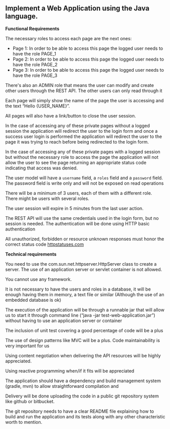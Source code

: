 ## Implement a Web Application using the Java language.


**Functional Requirements**

The necessary roles to access each page are the next ones:

* Page 1: In order to be able to access this page the logged user needs to have the role PAGE_1
* Page 2: In order to be able to access this page the logged user needs to have the role PAGE_2
* Page 3: In order to be able to access this page the logged user needs to have the role PAGE_3

There's also an ADMIN role that means the user can modify and create other users through the REST API. The other users can only read through it

Each page will simply show the name of the page the user is accessing and the text “Hello {USER_NAME}”.

All pages will also have a link/button to close the user session.

In the case of accessing any of these private pages without a logged session the application will redirect the user to the login form and once a success user login is performed the application will redirect the user to the page it was trying to reach before being redirected to the login form.

In the case of accessing any of these private pages with a logged session but without the necessary role to access the page the application will not allow the user to see the page returning an appropriate status code indicating that access was denied.

The user model will have a `username` field, a `roles` field and a `password` field. The password field is write only and will not be exposed on read operations

There will be a minimum of 3 users, each of them with a different role. There might be users with several roles.

The user session will expire in 5 minutes from the last user action.

The REST API will use the same credentials used in the login form, but no session is needed. The authentication will be done using HTTP basic authentication

All unauthorized, forbidden or resource unknown responses must honor the correct status code [httpstatuses.com](https://httpstatus.es)


**Technical requirements**

You need to use the com.sun.net.httpserver.HttpServer class to create a server. The use of an application server or servlet container is not allowed.

You cannot use any framework.

It is not necessary to have the users and roles in a database, it will be enough having them in memory, a text file or similar (Although the use of an embedded database is ok)

The execution of the application will be through a runnable jar that will allow us to start it through command line (“java -jar test-web-application.jar”) without having to use an application server or container

The inclusion of unit test covering a good percentage of code will be a plus

The use of design patterns like MVC will be a plus. Code maintainability is very important for us

Using content negotiation when delivering the API resources will be highly appreciated.

Using reactive programming when/if it fits will be appreciated

The application should have a dependency and build management system (gradle, mvn) to allow straightforward compilation and

Delivery will be done uploading the code in a public git repository system like github or bitbucket.

The git repository needs to have a clear README file explaining how to build and run the application and its tests along with any other characteristic worth to mention.
